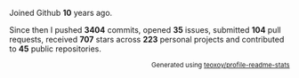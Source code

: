 Joined Github **10** years ago.

Since then I pushed **3404** commits, opened **35** issues, submitted **104** pull requests, received **707** stars across **223** personal projects and contributed to **45** public repositories.

<p align="right"><sub>Generated using <a href="https://github.com/marketplace/actions/profile-readme-stats">teoxoy/profile-readme-stats</a></sub></p>
